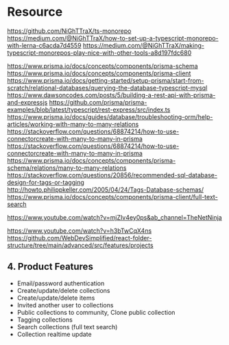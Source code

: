 # Resource

<https://github.com/NiGhTTraX/ts-monorepo>
<https://medium.com/@NiGhTTraX/how-to-set-up-a-typescript-monorepo-with-lerna-c6acda7d4559>
<https://medium.com/@NiGhTTraX/making-typescript-monorepos-play-nice-with-other-tools-a8d197fdc680>

<https://www.prisma.io/docs/concepts/components/prisma-schema>
<https://www.prisma.io/docs/concepts/components/prisma-client>
<https://www.prisma.io/docs/getting-started/setup-prisma/start-from-scratch/relational-databases/querying-the-database-typescript-mysql>
<https://www.dawsoncodes.com/posts/5/building-a-rest-api-with-prisma-and-expressjs>
<https://github.com/prisma/prisma-examples/blob/latest/typescript/rest-express/src/index.ts>
<https://www.prisma.io/docs/guides/database/troubleshooting-orm/help-articles/working-with-many-to-many-relations>
<https://stackoverflow.com/questions/68874214/how-to-use-connectorcreate-with-many-to-many-in-prisma>
<https://stackoverflow.com/questions/68874214/how-to-use-connectorcreate-with-many-to-many-in-prisma>
<https://www.prisma.io/docs/concepts/components/prisma-schema/relations/many-to-many-relations>
<https://stackoverflow.com/questions/20856/recommended-sql-database-design-for-tags-or-tagging>
<http://howto.philippkeller.com/2005/04/24/Tags-Database-schemas/>
<https://www.prisma.io/docs/concepts/components/prisma-client/full-text-search>

<https://www.youtube.com/watch?v=mjZIv4ey0ps&ab_channel=TheNetNinja>

<https://www.youtube.com/watch?v=h3bTwCqX4ns>
<https://github.com/WebDevSimplified/react-folder-structure/tree/main/advanced/src/features/projects>

## 4. Product Features

- Email/password authentication
- Create/update/delete collections
- Create/update/delete items
- Invited another user to collections
- Public collections to community, Clone public collection
- Tagging collections
- Search collections (full text search)
- Collection realtime update
